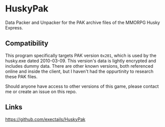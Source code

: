 HuskyPak
=============================================================================

Data Packer and Unpacker for the PAK archive files of the MMORPG Husky
Express.

Compatibility
-----------------------------------------------------------------------------

This program specifically targets PAK version `0x201`, which is used by
the husky.exe dated 2010-03-09. This version's data is lightly encrypted
and includes dummy data. There are other known versions, both referenced
online and inside the client, but I haven't had the oppurtinity to research
these PAK files.

Should anyone have access to other versions of this game, please contact
me or create an issue on this repo.

Links
-----------------------------------------------------------------------------

https://github.com/exectails/HuskyPak
